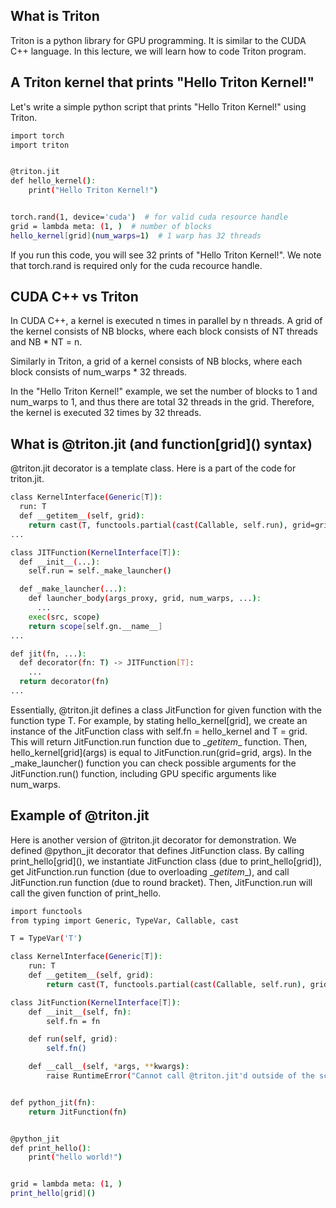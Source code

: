 ## What is Triton
Triton is a python library for GPU programming.
It is similar to the CUDA C++ language. In this lecture, we will learn how to code Triton program.

## A Triton kernel that prints "Hello Triton Kernel!"
Let's write a simple python script that prints "Hello Triton Kernel!" using Triton.

```bash
import torch
import triton


@triton.jit
def hello_kernel():
    print("Hello Triton Kernel!")


torch.rand(1, device='cuda')  # for valid cuda resource handle
grid = lambda meta: (1, )  # number of blocks
hello_kernel[grid](num_warps=1)  # 1 warp has 32 threads
```

If you run this code, you will see 32 prints of "Hello Triton Kernel!".
We note that torch.rand is required only for the cuda recource handle.

## CUDA C++ vs Triton
In CUDA C++, a kernel is executed n times in parallel by n threads. A grid of the kernel consists of NB blocks, where each block consists of NT threads and NB * NT = n.

Similarly in Triton, a grid of a kernel consists of NB blocks, where each block consists of num_warps * 32 threads.

In the "Hello Triton Kernel!" example, we set the number of blocks to 1 and num_warps to 1, and thus there are total 32 threads in the grid. Therefore, the kernel is executed 32 times by 32 threads.


## What is @triton.jit (and function\[grid\]() syntax)
@triton.jit decorator is a template class. Here is a part of the code for triton.jit.

```bash
class KernelInterface(Generic[T]):
  run: T
  def __getitem__(self, grid):
    return cast(T, functools.partial(cast(Callable, self.run), grid=grid))
...

class JITFunction(KernelInterface[T]):
  def __init__(...):
    self.run = self._make_launcher()

  def _make_launcher(...):
    def launcher_body(args_proxy, grid, num_warps, ...):
      ...
    exec(src, scope)
    return scope[self.gn.__name__]
...

def jit(fn, ...):
  def decorator(fn: T) -> JITFunction[T]:
    ...
  return decorator(fn)
...
```

Essentially, @triton.jit defines a class JitFunction for given function with the function type T.
For example, by stating hello_kernel[grid], we create an instance of the JitFunction class with self.fn = hello_kernel and T = grid.
This will return JitFunction.run function due to \__getitem__ function. Then, hello_kernel\[grid\](args) is equal to JitFunction.run(grid=grid, args). In the _make_launcher() function you can check possible arguments for the JitFunction.run() function, including GPU specific arguments like num_warps.

## Example of @triton.jit
Here is another version of @triton.jit decorator for demonstration.
We defined @python_jit decorator that defines JitFunction class. By calling print_hello\[grid\](), we instantiate JitFunction class (due to print_hello\[grid\]), get JitFunction.run function (due to overloading \__getitem__), and call JitFunction.run function (due to round bracket). Then, JitFunction.run will call the given function of print_hello.

```bash
import functools
from typing import Generic, TypeVar, Callable, cast

T = TypeVar('T')

class KernelInterface(Generic[T]):
    run: T
    def __getitem__(self, grid):
        return cast(T, functools.partial(cast(Callable, self.run), grid=grid))

class JitFunction(KernelInterface[T]):
    def __init__(self, fn):
        self.fn = fn

    def run(self, grid):
        self.fn()

    def __call__(self, *args, **kwargs):
        raise RuntimeError("Cannot call @triton.jit'd outside of the scope of a kernel")


def python_jit(fn):
    return JitFunction(fn)


@python_jit
def print_hello():
    print("hello world!")


grid = lambda meta: (1, )
print_hello[grid]()
```


